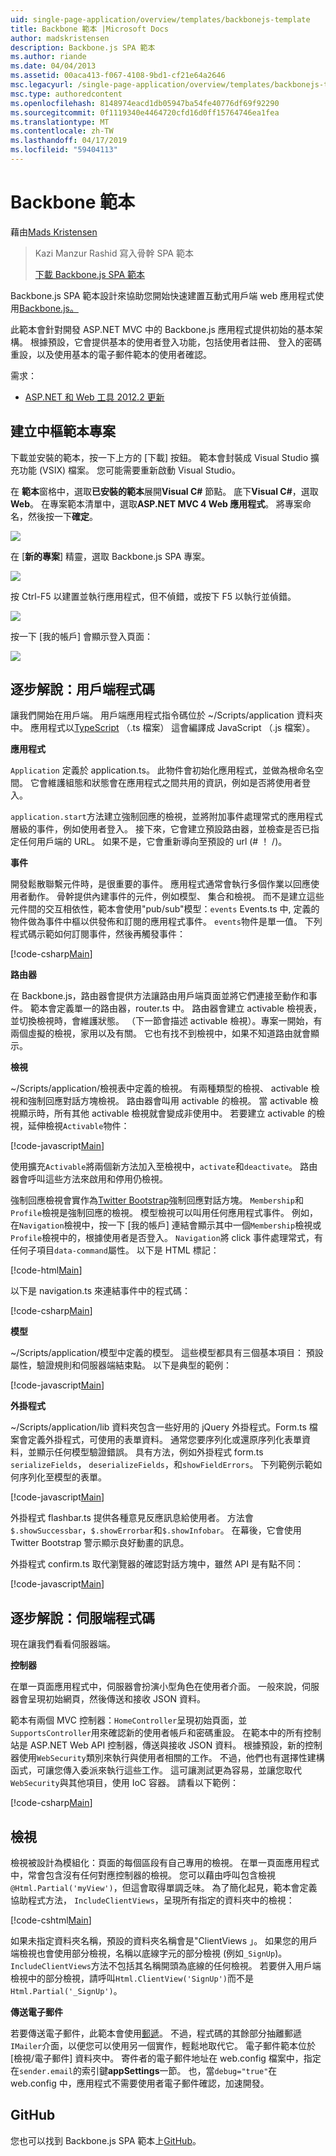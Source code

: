 ```yaml
---
uid: single-page-application/overview/templates/backbonejs-template
title: Backbone 範本 |Microsoft Docs
author: madskristensen
description: Backbone.js SPA 範本
ms.author: riande
ms.date: 04/04/2013
ms.assetid: 00aca413-f067-4108-9bd1-cf21e64a2646
msc.legacyurl: /single-page-application/overview/templates/backbonejs-template
msc.type: authoredcontent
ms.openlocfilehash: 8148974eacd1db05947ba54fe40776df69f92290
ms.sourcegitcommit: 0f1119340e4464720cfd16d0ff15764746ea1fea
ms.translationtype: MT
ms.contentlocale: zh-TW
ms.lasthandoff: 04/17/2019
ms.locfileid: "59404113"
---
```

# <a name="backbone-template"></a>Backbone 範本

藉由[Mads Kristensen](https://github.com/madskristensen)

> Kazi Manzur Rashid 寫入骨幹 SPA 範本
> 
> [下載 Backbone.js SPA 範本](https://go.microsoft.com/fwlink/?LinkId=293631)


Backbone.js SPA 範本設計來協助您開始快速建置互動式用戶端 web 應用程式使用[Backbone.js。](http://backbonejs.org/)

此範本會針對開發 ASP.NET MVC 中的 Backbone.js 應用程式提供初始的基本架構。 根據預設，它會提供基本的使用者登入功能，包括使用者註冊、 登入的密碼重設，以及使用基本的電子郵件範本的使用者確認。

需求：

- [ASP.NET 和 Web 工具 2012.2 更新](https://go.microsoft.com/fwlink/?LinkId=282650)

## <a name="create-a-backbone-template-project"></a>建立中樞範本專案

下載並安裝的範本，按一下上方的 [下載] 按鈕。 範本會封裝成 Visual Studio 擴充功能 (VSIX) 檔案。 您可能需要重新啟動 Visual Studio。

在 **範本**窗格中，選取**已安裝的範本**展開**Visual C#** 節點。 底下**Visual C#**，選取**Web**。 在專案範本清單中，選取**ASP.NET MVC 4 Web 應用程式**。 將專案命名，然後按一下**確定**。

![](backbonejs-template/_static/image1.png)

在 [**新的專案**] 精靈，選取 Backbone.js SPA 專案。

![](backbonejs-template/_static/image2.png)

按 Ctrl-F5 以建置並執行應用程式，但不偵錯，或按下 F5 以執行並偵錯。

![](backbonejs-template/_static/image3.png)

按一下 [我的帳戶] 會顯示登入頁面：

![](backbonejs-template/_static/image4.png)

## <a name="walkthrough-client-code"></a>逐步解說：用戶端程式碼

讓我們開始在用戶端。 用戶端應用程式指令碼位於 ~/Scripts/application 資料夾中。 應用程式以[TypeScript](http://www.typescriptlang.org/) （.ts 檔案） 這會編譯成 JavaScript （.js 檔案）。

**應用程式**

`Application` 定義於 application.ts。 此物件會初始化應用程式，並做為根命名空間。 它會維護組態和狀態會在應用程式之間共用的資訊，例如是否將使用者登入。

`application.start`方法建立強制回應的檢視，並將附加事件處理常式的應用程式層級的事件，例如使用者登入。 接下來，它會建立預設路由器，並檢查是否已指定任何用戶端的 URL。 如果不是，它會重新導向至預設的 url (# ！ /)。

**事件**

開發鬆散聯繫元件時，是很重要的事件。 應用程式通常會執行多個作業以回應使用者動作。 骨幹提供內建事件的元件，例如模型、 集合和檢視。 而不是建立這些元件間的交互相依性，範本會使用"pub/sub"模型：`events` Events.ts 中, 定義的物件做為事件中樞以供發佈和訂閱的應用程式事件。 `events`物件是單一值。 下列程式碼示範如何訂閱事件，然後再觸發事件：

[!code-csharp[Main](backbonejs-template/samples/sample1.cs)]

**路由器**

在 Backbone.js，路由器會提供方法讓路由用戶端頁面並將它們連接至動作和事件。 範本會定義單一的路由器，router.ts 中。 路由器會建立 activable 檢視表，並切換檢視時，會維護狀態。 （下一節會描述 activable 檢視）。專案一開始，有兩個虛擬的檢視，家用以及有關。 它也有找不到檢視中，如果不知道路由就會顯示。

**檢視**

~/Scripts/application/檢視表中定義的檢視。 有兩種類型的檢視、 activable 檢視和強制回應對話方塊檢視。 路由器會叫用 activable 的檢視。 當 activable 檢視顯示時，所有其他 activable 檢視就會變成非使用中。 若要建立 activable 的檢視，延伸檢視`Activable`物件：

[!code-javascript[Main](backbonejs-template/samples/sample2.js)]

使用擴充`Activable`將兩個新方法加入至檢視中，`activate`和`deactivate`。 路由器會呼叫這些方法來啟用和停用仍檢視。

強制回應檢視會實作為[Twitter Bootstrap](http://twitter.github.com/bootstrap/)強制回應對話方塊。 `Membership`和`Profile`檢視是強制回應的檢視。 模型檢視可以叫用任何應用程式事件。 例如，在`Navigation`檢視中，按一下 [我的帳戶] 連結會顯示其中一個`Membership`檢視或`Profile`檢視中的，根據使用者是否登入。 `Navigation`將 click 事件處理常式，有任何子項目`data-command`屬性。 以下是 HTML 標記：

[!code-html[Main](backbonejs-template/samples/sample3.html)]

以下是 navigation.ts 來連結事件中的程式碼：

[!code-csharp[Main](backbonejs-template/samples/sample4.cs)]

**模型**

~/Scripts/application/模型中定義的模型。 這些模型都具有三個基本項目： 預設屬性，驗證規則和伺服器端結束點。 以下是典型的範例：

[!code-javascript[Main](backbonejs-template/samples/sample5.js)]

**外掛程式**

~/Scripts/application/lib 資料夾包含一些好用的 jQuery 外掛程式。Form.ts 檔案會定義外掛程式，可使用的表單資料。 通常您要序列化或還原序列化表單資料，並顯示任何模型驗證錯誤。 具有方法，例如外掛程式 form.ts `serializeFields`， `deserializeFields`，和`showFieldErrors`。 下列範例示範如何序列化至模型的表單。

[!code-javascript[Main](backbonejs-template/samples/sample6.js)]

外掛程式 flashbar.ts 提供各種意見反應訊息給使用者。 方法會`$.showSuccessbar`，`$.showErrorbar`和`$.showInfobar`。 在幕後，它會使用 Twitter Bootstrap 警示顯示良好動畫的訊息。

外掛程式 confirm.ts 取代瀏覽器的確認對話方塊中，雖然 API 是有點不同：

[!code-javascript[Main](backbonejs-template/samples/sample7.js)]

## <a name="walkthrough-server-code"></a>逐步解說：伺服端程式碼

現在讓我們看看伺服器端。

**控制器**

在單一頁面應用程式中，伺服器會扮演小型角色在使用者介面。 一般來說，伺服器會呈現初始網頁，然後傳送和接收 JSON 資料。

範本有兩個 MVC 控制器：`HomeController`呈現初始頁面，並`SupportsController`用來確認新的使用者帳戶和密碼重設。 在範本中的所有控制站是 ASP.NET Web API 控制器，傳送與接收 JSON 資料。 根據預設，新的控制器使用`WebSecurity`類別來執行與使用者相關的工作。 不過，他們也有選擇性建構函式，可讓您傳入委派來執行這些工作。 這可讓測試更為容易，並讓您取代`WebSecurity`與其他項目，使用 IoC 容器。 請看以下範例：

[!code-csharp[Main](backbonejs-template/samples/sample8.cs)]

## <a name="views"></a>檢視

檢視被設計為模組化：頁面的每個區段有自己專用的檢視。 在單一頁面應用程式中，常會包含沒有任何對應控制器的檢視。 您可以藉由呼叫包含檢視`@Html.Partial('myView')`，但這會取得單調乏味。 為了簡化起見，範本會定義協助程式方法， `IncludeClientViews`，呈現所有指定的資料夾中的檢視：

[!code-cshtml[Main](backbonejs-template/samples/sample9.cshtml)]

如果未指定資料夾名稱，預設的資料夾名稱會是"ClientViews 」。 如果您的用戶端檢視也會使用部分檢視，名稱以底線字元的部分檢視 (例如`_SignUp`)。 `IncludeClientViews`方法不包括其名稱開頭為底線的任何檢視。 若要併入用戶端檢視中的部分檢視，請呼叫`Html.ClientView('SignUp')`而不是`Html.Partial('_SignUp')`。

**傳送電子郵件**

若要傳送電子郵件，此範本會使用[郵遞](http://aboutcode.net/postal)。 不過，程式碼的其餘部分抽離郵遞`IMailer`介面，以便您可以使用另一個實作，輕鬆地取代它。 電子郵件範本位於 [檢視/電子郵件] 資料夾中。 寄件者的電子郵件地址在 web.config 檔案中，指定在`sender.email`的索引鍵**appSettings**一節。 也，當`debug="true"`在 web.config 中，應用程式不需要使用者電子郵件確認，加速開發。

## <a name="github"></a>GitHub

您也可以找到 Backbone.js SPA 範本上[GitHub](https://github.com/kazimanzurrashid/AspNetMvcBackboneJsSpa)。
